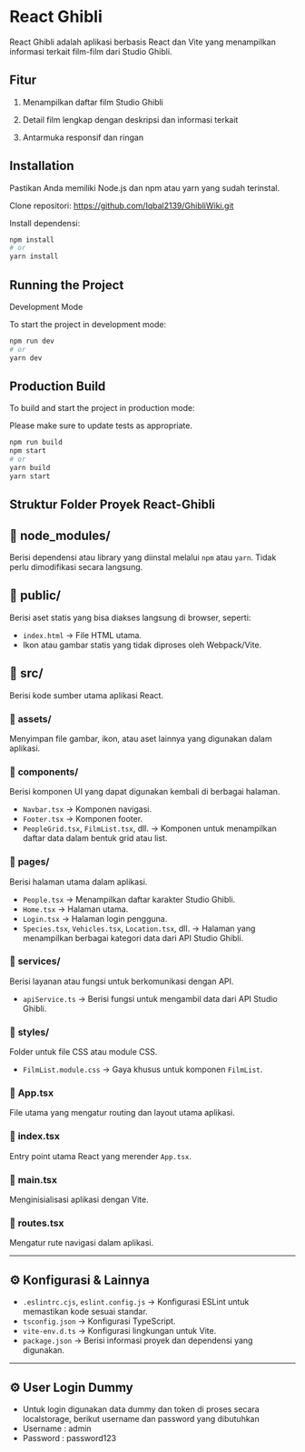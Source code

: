 # React Ghibli

React Ghibli adalah aplikasi berbasis React dan Vite yang menampilkan informasi terkait film-film dari Studio Ghibli.

## Fitur

1. Menampilkan daftar film Studio Ghibli

2. Detail film lengkap dengan deskripsi dan informasi terkait

3. Antarmuka responsif dan ringan

## Installation

Pastikan Anda memiliki Node.js dan npm atau yarn yang sudah terinstal.

Clone repositori: https://github.com/Iqbal2139/GhibliWiki.git

Install dependensi:

```bash
npm install
# or
yarn install
```

## Running the Project

Development Mode

To start the project in development mode:
```bash
npm run dev
# or
yarn dev
```

## Production Build

To build and start the project in production mode:

Please make sure to update tests as appropriate.
```bash
npm run build
npm start
# or
yarn build
yarn start
```
## Struktur Folder Proyek React-Ghibli

## 📂 **node_modules/**
Berisi dependensi atau library yang diinstal melalui `npm` atau `yarn`. Tidak perlu dimodifikasi secara langsung.

## 📂 **public/**
Berisi aset statis yang bisa diakses langsung di browser, seperti:
- `index.html` → File HTML utama.
- Ikon atau gambar statis yang tidak diproses oleh Webpack/Vite.

## 📂 **src/**
Berisi kode sumber utama aplikasi React.

### 📂 **assets/**
Menyimpan file gambar, ikon, atau aset lainnya yang digunakan dalam aplikasi.

### 📂 **components/**
Berisi komponen UI yang dapat digunakan kembali di berbagai halaman.
- `Navbar.tsx` → Komponen navigasi.
- `Footer.tsx` → Komponen footer.
- `PeopleGrid.tsx`, `FilmList.tsx`, dll. → Komponen untuk menampilkan daftar data dalam bentuk grid atau list.

### 📂 **pages/**
Berisi halaman utama dalam aplikasi.
- `People.tsx` → Menampilkan daftar karakter Studio Ghibli.
- `Home.tsx` → Halaman utama.
- `Login.tsx` → Halaman login pengguna.
- `Species.tsx`, `Vehicles.tsx`, `Location.tsx`, dll. → Halaman yang menampilkan berbagai kategori data dari API Studio Ghibli.

### 📂 **services/**
Berisi layanan atau fungsi untuk berkomunikasi dengan API.
- `apiService.ts` → Berisi fungsi untuk mengambil data dari API Studio Ghibli.

### 📂 **styles/**
Folder untuk file CSS atau module CSS.
- `FilmList.module.css` → Gaya khusus untuk komponen `FilmList`.

### 📄 **App.tsx**
File utama yang mengatur routing dan layout utama aplikasi.

### 📄 **index.tsx**
Entry point utama React yang merender `App.tsx`.

### 📄 **main.tsx**
Menginisialisasi aplikasi dengan Vite.

### 📄 **routes.tsx**
Mengatur rute navigasi dalam aplikasi.

---

## ⚙️ **Konfigurasi & Lainnya**
- `.eslintrc.cjs`, `eslint.config.js` → Konfigurasi ESLint untuk memastikan kode sesuai standar.
- `tsconfig.json` → Konfigurasi TypeScript.
- `vite-env.d.ts` → Konfigurasi lingkungan untuk Vite.
- `package.json` → Berisi informasi proyek dan dependensi yang digunakan.

---
## ⚙️ **User Login Dummy**
- Untuk login digunakan data dummy dan token di proses secara localstorage, berikut username dan password yang dibutuhkan
- Username : admin
- Password : password123
